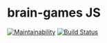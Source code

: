# brain-games JS

[![Maintainability](https://api.codeclimate.com/v1/badges/58f910ad3840209d0d0b/maintainability)](https://codeclimate.com/github/sergey-ag/frontend-project-lvl1/maintainability)
[![Build Status](https://travis-ci.org/sergey-ag/frontend-project-lvl1.svg?branch=master)](https://travis-ci.org/sergey-ag/frontend-project-lvl1)
